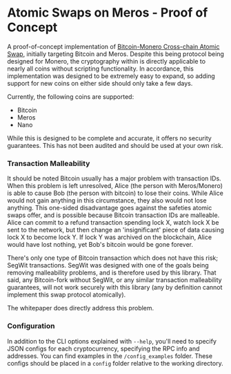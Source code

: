 # Atomic Swaps on Meros - Proof of Concept

A proof-of-concept implementation of [Bitcoin-Monero Cross-chain Atomic Swap](https://github.com/h4sh3d/xmr-btc-atomic-swap/raw/master/whitepaper/xmr-btc.pdf), initially targeting Bitcoin and Meros. Despite this being protocol being designed for Monero, the cryptography within is directly applicable to nearly all coins without scripting functionality. In accordance, this implementation was designed to be extremely easy to expand, so adding support for new coins on either side should only take a few days.

Currently, the following coins are supported:
- Bitcoin
- Meros
- Nano

While this is designed to be complete and accurate, it offers no security guarantees. This has not been audited and should be used at your own risk.

### Transaction Malleability

It should be noted Bitcoin usually has a major problem with transaction IDs. When this problem is left unresolved, Alice (the person with Meros/Monero) is able to cause Bob (the person with bitcoin) to lose their coins. While Alice would not gain anything in this circumstance, they also would not lose anything. This one-sided disadvantage goes against the safeties atomic swaps offer, and is possible because Bitcoin transaction IDs are malleable. Alice can commit to a refund transaction spending lock X, watch lock X be sent to the network, but then change an 'insignificant' piece of data causing lock X to become lock Y. If lock Y was archived on the blockchain, Alice would have lost nothing, yet Bob's bitcoin would be gone forever.

There's only one type of Bitcoin transaction which does not have this risk; SegWit transactions. SegWit was designed with one of the goals being removing malleability problems, and is therefore used by this library. That said, any Bitcoin-fork without SegWit, or any similar transaction malleability guarantees, will not work securely with this library (any by definition cannot implement this swap protocol atomically).

The whitepaper does directly address this problem.

### Configuration

In addition to the CLI options explained with `--help`, you'll need to specify JSON configs for each cryptocurrency, specifying the RPC info and addresses. You can find examples in the `/config_examples` folder. These configs should be placed in a `config` folder relative to the working directory.
